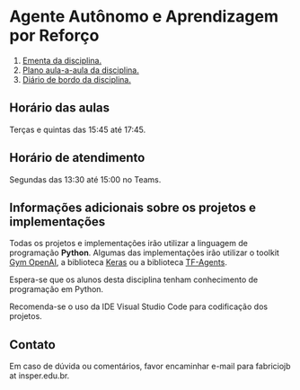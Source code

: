 # Agente Autônomo e Aprendizagem por Reforço

1. [Ementa da disciplina.](ementa.md)
2. [Plano aula-a-aula da disciplina.](plano_aula.md)
3. [Diário de bordo da disciplina.](diario.md)

## Horário das aulas

Terças e quintas das 15:45 até 17:45. 

## Horário de atendimento

Segundas das 13:30 até 15:00 no Teams. 

## Informações adicionais sobre os projetos e implementações

Todas os projetos e implementações irão utilizar a linguagem de programação **Python**. 
Algumas das implementações irão utilizar o toolkit [Gym OpenAI](https://gym.openai.com/), 
a biblioteca [Keras](https://keras.io/) ou a biblioteca [TF-Agents](https://www.tensorflow.org/agents).

Espera-se que os alunos desta disciplina tenham conhecimento de programação em Python. 

Recomenda-se o uso da IDE Visual Studio Code para codificação dos projetos. 

## Contato

Em caso de dúvida ou comentários, favor encaminhar e-mail para fabriciojb at insper.edu.br. 